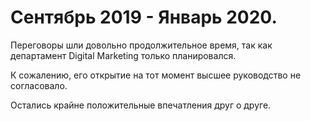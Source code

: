 # Сентябрь 2019 - Январь 2020.

Переговоры шли довольно продолжительное время,
так как департамент Digital Marketing только планировался.

К сожалению, его открытие на тот момент высшее руководство не согласовало.

Остались крайне положительные впечатления друг о друге.
